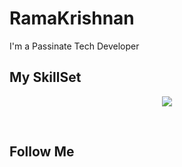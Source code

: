 # RamaKrishnan
I'm a Passinate Tech Developer

## My SkillSet
<p align="center">
  <a href="https://skillicons.dev/">
    <img src="https://skillicons.dev/icons?i=js,ts,nodejs,express,mongodb,prisma,sass,tailwindcss,bootstrap,react,nextjs,figma,redux,vercel" />
  </a>
</p>
<br>

## Follow Me



